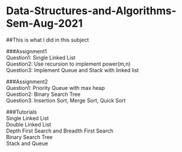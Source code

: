 # Data-Structures-and-Algorithms-Sem-Aug-2021
##This is what I did in this subject

###Assignment1  
  Question1: Single Linked List  
  Question2: Use recursion to implement power(m,n)  
  Question3: Implement Queue and Stack with linked list  
  
###Assignment2  
  Question1: Priority Queue with max heap  
  Question2: Binary Search Tree  
  Question3: Insertion Sort, Merge Sort, Quick Sort  
   
###Tutorials  
  Single Linked List  
  Double Linked List  
  Depth First Search and Breadth First Search  
  Binary Search Tree  
  Stack and Queue  
  
  

